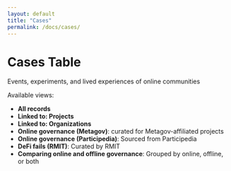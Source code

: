 ```yaml
---
layout: default
title: "Cases"
permalink: /docs/cases/
---
```


# Cases Table

Events, experiments, and lived experiences of online communities

Available views: 
- **All records**
- **Linked to: Projects**
- **Linked to: Organizations**
- **Online governance (Metagov)**: curated for Metagov-affiliated projects
- **Online governance (Participedia)**: Sourced from Participedia
- **DeFi fails (RMIT)**: Curated by RMIT
- **Comparing online and offline governance**: Grouped by online, offline, or both